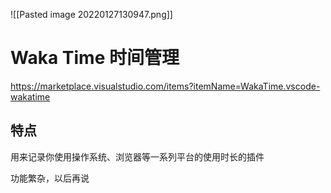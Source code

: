 ![[Pasted image 20220127130947.png]]

# Waka Time 时间管理

https://marketplace.visualstudio.com/items?itemName=WakaTime.vscode-wakatime

## 特点


用来记录你使用操作系统、浏览器等一系列平台的使用时长的插件

功能繁杂，以后再说